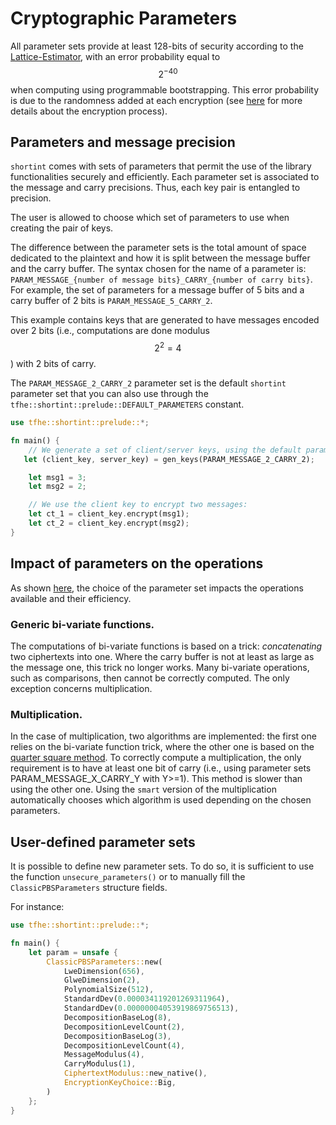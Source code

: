 # Cryptographic Parameters

All parameter sets provide at least 128-bits of security according to the [Lattice-Estimator](https://github.com/malb/lattice-estimator), with an error probability equal to $$2^{-40}$$ when computing using programmable bootstrapping. This error probability is due to the randomness added at each encryption (see [here](../getting\_started/security\_and\_cryptography.md) for more details about the encryption process).

## Parameters and message precision

`shortint` comes with sets of parameters that permit the use of the library functionalities securely and efficiently. Each parameter set is associated to the message and carry precisions. Thus, each key pair is entangled to precision.

The user is allowed to choose which set of parameters to use when creating the pair of keys.

The difference between the parameter sets is the total amount of space dedicated to the plaintext and how it is split between the message buffer and the carry buffer. The syntax chosen for the name of a parameter is: `PARAM_MESSAGE_{number of message bits}_CARRY_{number of carry bits}`. For example, the set of parameters for a message buffer of 5 bits and a carry buffer of 2 bits is `PARAM_MESSAGE_5_CARRY_2`.

This example contains keys that are generated to have messages encoded over 2 bits (i.e., computations are done modulus $$2^2 = 4$$) with 2 bits of carry.

The `PARAM_MESSAGE_2_CARRY_2` parameter set is the default `shortint` parameter set that you can also use through the `tfhe::shortint::prelude::DEFAULT_PARAMETERS` constant.

```rust
use tfhe::shortint::prelude::*;

fn main() {
    // We generate a set of client/server keys, using the default parameters:
   let (client_key, server_key) = gen_keys(PARAM_MESSAGE_2_CARRY_2);

    let msg1 = 3;
    let msg2 = 2;

    // We use the client key to encrypt two messages:
    let ct_1 = client_key.encrypt(msg1);
    let ct_2 = client_key.encrypt(msg2);
}
```

## Impact of parameters on the operations

As shown [here](../getting\_started/benchmarks.md), the choice of the parameter set impacts the operations available and their efficiency.

### Generic bi-variate functions.

The computations of bi-variate functions is based on a trick: _concatenating_ two ciphertexts into one. Where the carry buffer is not at least as large as the message one, this trick no longer works. Many bi-variate operations, such as comparisons, then cannot be correctly computed. The only exception concerns multiplication.

### Multiplication.

In the case of multiplication, two algorithms are implemented: the first one relies on the bi-variate function trick, where the other one is based on the [quarter square method](https://en.wikipedia.org/wiki/Multiplication\_algorithm#Quarter\_square\_multiplication). To correctly compute a multiplication, the only requirement is to have at least one bit of carry (i.e., using parameter sets PARAM\_MESSAGE\_X\_CARRY\_Y with Y>=1). This method is slower than using the other one. Using the `smart` version of the multiplication automatically chooses which algorithm is used depending on the chosen parameters.

## User-defined parameter sets

It is possible to define new parameter sets. To do so, it is sufficient to use the function `unsecure_parameters()` or to manually fill the `ClassicPBSParameters` structure fields.

For instance:

```rust
use tfhe::shortint::prelude::*;

fn main() {
    let param = unsafe {
        ClassicPBSParameters::new(
            LweDimension(656),
            GlweDimension(2),
            PolynomialSize(512),
            StandardDev(0.000034119201269311964),
            StandardDev(0.00000004053919869756513),
            DecompositionBaseLog(8),
            DecompositionLevelCount(2),
            DecompositionBaseLog(3),
            DecompositionLevelCount(4),
            MessageModulus(4),
            CarryModulus(1),
            CiphertextModulus::new_native(),
            EncryptionKeyChoice::Big,
        )
    };
}
```
